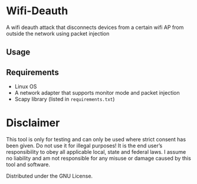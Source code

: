 # Wifi-Deauth
A wifi deauth attack that disconnects devices from a certain wifi AP from outside the network using packet injection

## Usage

## Requirements
* Linux OS
* A network adapter that supports monitor mode and packet injection
* Scapy library (listed in `requirements.txt`)

# Disclaimer

This tool is only for testing and can only be used where strict consent has been given. Do not use it for illegal purposes! It is the end user’s responsibility to obey all applicable local, state and federal laws. I assume no liability and am not responsible for any misuse or damage caused by this tool and software.

Distributed under the GNU License.
